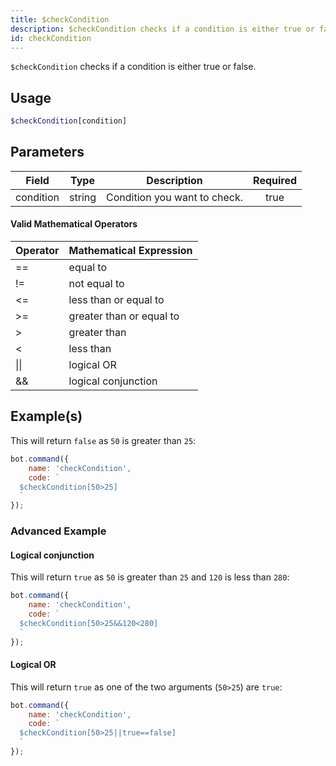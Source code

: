 ```yaml
---
title: $checkCondition
description: $checkCondition checks if a condition is either true or false.
id: checkCondition
---
```


`$checkCondition` checks if a condition is either true or false.

## Usage

```php
$checkCondition[condition]
```

## Parameters

| Field     | Type   | Description                  | Required |
| --------- | ------ | ---------------------------- | :------: |
| condition | string | Condition you want to check. |   true   |

#### Valid Mathematical Operators

| Operator | Mathematical Expression  |
| -------- | ------------------------ |
| ==       | equal to                 |
| !=       | not equal to             |
| <=       | less than or equal to    |
| \>=      | greater than or equal to |
| \>       | greater than             |
| <        | less than                |
| \|\|     | logical OR               |
| &&       | logical conjunction      |

## Example(s)

This will return `false` as `50` is greater than `25`:

```javascript
bot.command({
    name: 'checkCondition',
    code: `
  $checkCondition[50>25]
  `
});
```

### Advanced Example

#### Logical conjunction

This will return `true` as `50` is greater than `25` and `120` is less than `280`:

```javascript
bot.command({
    name: 'checkCondition',
    code: `
  $checkCondition[50>25&&120<280]
  `
});
```

#### Logical OR

This will return `true` as one of the two arguments (`50>25`) are `true`:

```javascript
bot.command({
    name: 'checkCondition',
    code: `
  $checkCondition[50>25||true==false]
  `
});
```
